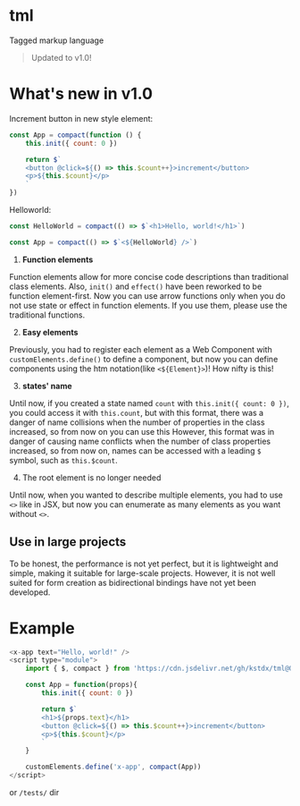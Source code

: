 # tml

Tagged markup language

> Updated to v1.0!

# What's new in v1.0

Increment button in new style element:

```js
const App = compact(function () {
    this.init({ count: 0 })

    return $`
    <button @click=${() => this.$count++}>increment</button>
    <p>${this.$count}</p>
    `
})
```

Helloworld:

```js
const HelloWorld = compact(() => $`<h1>Hello, world!</h1>`)

const App = compact(() => $`<${HelloWorld} />`)
```

1. **Function elements**

Function elements allow for more concise code descriptions than traditional class elements. Also, `init()` and `effect()` have been reworked to be function element-first. Now you can use arrow functions only when you do not use state or effect in function elements. If you use them, please use the traditional functions.

2. **Easy elements**

Previously, you had to register each element as a Web Component with `customElements.define()` to define a component, but now you can define components using the htm notation(like `<${Element}>`)! How nifty is this!

3. **states' name**

Until now, if you created a state named `count` with `this.init({ count: 0 })`, you could access it with `this.count`, but with this format, there was a danger of name collisions when the number of properties in the class increased, so from now on you can use this However, this format was in danger of causing name conflicts when the number of class properties increased, so from now on, names can be accessed with a leading `$` symbol, such as `this.$count`.

4. The root element is no longer needed

Until now, when you wanted to describe multiple elements, you had to use `<>` like in JSX, but now you can enumerate as many elements as you want without `<>`.

## Use in large projects

To be honest, the performance is not yet perfect, but it is lightweight and simple, making it suitable for large-scale projects. However, it is not well suited for form creation as bidirectional bindings have not yet been developed.

# Example

```js
<x-app text="Hello, world!" />
<script type="module">
    import { $, compact } from 'https://cdn.jsdelivr.net/gh/kstdx/tml@0.8/dist/tml.min.js'

    const App = function(props){
        this.init({ count: 0 })

        return $`
        <h1>${props.text}</h1>
        <button @click=${() => this.$count++}>increment</button>
        <p>${this.$count}</p>
        `
    }

    customElements.define('x-app', compact(App))
</script>
```

or `/tests/` dir
